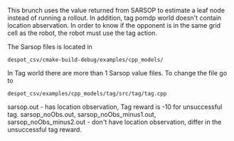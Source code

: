 This brunch uses the value returned from SARSOP to estimate a leaf node instead of running a rollout.
In addition, tag pomdp world doesn't contain location abservation. In order to know if the opponent is in the same grid cell as the robot, the robot must use the tag action.

The Sarsop files is located in 
```
despot_csv/cmake-build-debug/examples/cpp_models/
```

In Tag world there are more than 1 Sarsop value files. To change the file go to 
```
despot_csv/examples/cpp_models/tag/src/tag/tag.cpp 
```

sarsop.out - has location observation, Tag reward is -10 for unsuccessful tag.
sarsop_noObs.out, sarsop_noObs_minus1.out, sarsop_noObs_minus2.out - don't have location observation, differ in the unsuccessful tag reward. 
